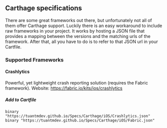 ## Carthage specifications
There are some great frameworks out there, but unfortunately not all of them offer Carthage support. Luckily there is an easy workaround to include raw frameworks in your project. It works by hosting a JSON file that provides a mapping between the versions and the matching urls of the framework. After that, all you have to do is to refer to that JSON url in your Cartfile.

### Supported Frameworks

#### Crashlytics
Powerful, yet lightweight crash reporting solution (requires the Fabric framework).
Website: https://fabric.io/kits/ios/crashlytics

##### Add to Cartfile

```
binary "https://tuantmdev.github.io/Specs/Carthage/iOS/Crashlytics.json"
binary "https://tuantmdev.github.io/Specs/Carthage/iOS/Fabric.json"
```
